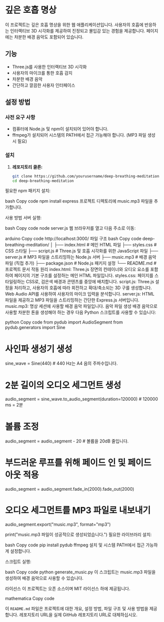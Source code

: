 # 깊은 호흡 명상

이 프로젝트는 깊은 호흡 명상을 위한 웹 애플리케이션입니다. 사용자의 호흡에 반응하는 인터랙티브 3D 시각화를 제공하여 진정되고 몰입감 있는 경험을 제공합니다. 페이지에는 차분한 배경 음악도 포함되어 있습니다.

## 기능
- Three.js를 사용한 인터랙티브 3D 시각화
- 사용자의 마이크를 통한 호흡 감지
- 차분한 배경 음악
- 간단하고 깔끔한 사용자 인터페이스

## 설정 방법

### 사전 요구 사항
- 컴퓨터에 Node.js 및 npm이 설치되어 있어야 합니다.
- ffmpeg가 설치되어 시스템의 PATH에서 접근 가능해야 합니다. (MP3 파일 생성 시 필요)

### 설치

1. **레포지토리 클론:**
   ```bash
   git clone https://github.com/yourusername/deep-breathing-meditation.git
   cd deep-breathing-meditation
필요한 npm 패키지 설치:

bash
Copy code
npm install express
프로젝트 디렉토리에 music.mp3 파일을 추가합니다.

사용 방법
서버 실행:

bash
Copy code
node server.js
웹 브라우저를 열고 다음 주소로 이동:

arduino
Copy code
http://localhost:3000/
파일 구조
bash
Copy code
deep-breathing-meditation/
│
├── index.html           # 메인 HTML 파일
├── styles.css           # CSS 스타일
├── script.js            # Three.js 및 호흡 시각화를 위한 JavaScript 파일
├── server.js            # MP3 파일을 스트리밍하는 Node.js 서버
├── music.mp3            # 배경 음악 파일 (직접 추가)
├── package.json         # Node.js 패키지 설정
└── README.md            # 프로젝트 문서
작동 원리
index.html: Three.js 장면의 컨테이너와 오디오 요소를 포함하여 페이지의 기본 구조를 설정하는 메인 HTML 파일입니다.
styles.css: 페이지를 스타일링하는 CSS로, 검은색 배경과 콘텐츠를 중앙에 배치합니다.
script.js: Three.js 설정을 처리하고, 사용자의 호흡에 따라 회전하고 확대/축소되는 3D 구를 생성합니다. Web Audio API를 사용하여 사용자의 마이크 입력을 분석합니다.
server.js: HTML 파일을 제공하고 MP3 파일을 스트리밍하는 간단한 Express.js 서버입니다.
music.mp3: 명상 세션에 사용할 배경 음악 파일입니다.
음악 파일 생성
배경 음악으로 사용할 차분한 톤을 생성해야 하는 경우 다음 Python 스크립트를 사용할 수 있습니다:

python
Copy code
from pydub import AudioSegment
from pydub.generators import Sine

# 사인파 생성기 생성
sine_wave = Sine(440)  # 440 Hz는 A4 음의 주파수입니다.

# 2분 길이의 오디오 세그먼트 생성
audio_segment = sine_wave.to_audio_segment(duration=120000)  # 120000 ms = 2분

# 볼륨 조정
audio_segment = audio_segment - 20  # 볼륨을 20dB 줄입니다.

# 부드러운 루프를 위해 페이드 인 및 페이드 아웃 적용
audio_segment = audio_segment.fade_in(2000).fade_out(2000)

# 오디오 세그먼트를 MP3 파일로 내보내기
audio_segment.export("music.mp3", format="mp3")

print("music.mp3 파일이 성공적으로 생성되었습니다.")
필요한 라이브러리 설치:

bash
Copy code
pip install pydub
ffmpeg 설치 및 시스템 PATH에서 접근 가능하게 설정합니다.

스크립트 실행:

bash
Copy code
python generate_music.py
이 스크립트는 music.mp3 파일을 생성하여 배경 음악으로 사용할 수 있습니다.

라이선스
이 프로젝트는 오픈 소스이며 MIT 라이선스 하에 제공됩니다.

mathematica
Copy code

이 `README.md` 파일은 프로젝트에 대한 개요, 설정 방법, 파일 구조 및 사용 방법을 제공합니다. 레포지토리 URL을 실제 GitHub 레포지토리 URL로 대체하십시오.
